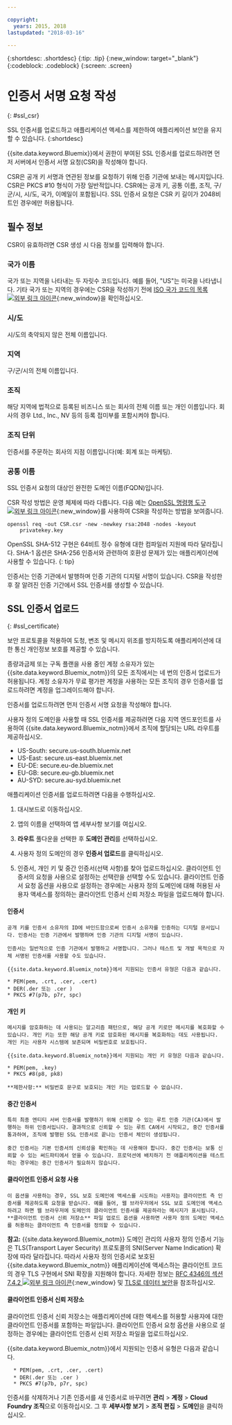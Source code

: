 ```yaml
---

copyright:
  years: 2015, 2018
lastupdated: "2018-03-16"

---
```


{:shortdesc: .shortdesc}
{:tip: .tip}
{:new_window: target="_blank"}
{:codeblock: .codeblock}
{:screen: .screen}

# 인증서 서명 요청 작성
{: #ssl_csr}

SSL 인증서를 업로드하고 애플리케이션 액세스를 제한하여 애플리케이션 보안을 유지할 수 있습니다.
{:shortdesc}

{{site.data.keyword.Bluemix}}에서 권한이 부여된 SSL 인증서를 업로드하려면 먼저 서버에서 인증서 서명 요청(CSR)을 작성해야 합니다.

CSR은 공개 키 서명과 연관된 정보를 요청하기 위해 인증 기관에 보내는 메시지입니다. CSR은 PKCS #10 형식이 가장 일반적입니다. CSR에는 공개 키, 공통 이름, 조직, 구/군/시, 시/도, 국가, 이메일이 포함됩니다. SSL 인증서 요청은 CSR 키 길이가 2048비트인 경우에만 허용됩니다.

## 필수 정보

CSR이 유효하려면 CSR 생성 시 다음 정보를 입력해야 합니다.

### 국가 이름

  국가 또는 지역을 나타내는 두 자릿수 코드입니다. 예를 들어, "US"는 미국을 나타냅니다. 기타 국가 또는 지역의 경우에는 CSR을 작성하기 전에 [ISO 국가 코드의 목록 ![외부 링크 아이콘](../icons/launch-glyph.svg "외부 링크 아이콘")](https://www.iso.org/obp/ui/#search){:new_window}을 확인하십시오.

### 시/도

  시/도의 축약되지 않은 전체 이름입니다.

### 지역

  구/군/시의 전체 이름입니다.

### 조직

  해당 지역에 법적으로 등록된 비즈니스 또는 회사의 전체 이름 또는 개인 이름입니다. 회사의 경우 Ltd., Inc., NV 등의 등록 접미부를 포함시켜야 합니다.

### 조직 단위

  인증서를 주문하는 회사의 지점 이름입니다(예: 회계 또는 마케팅).

### 공통 이름

  SSL 인증서 요청의 대상인 완전한 도메인 이름(FQDN)입니다.

CSR 작성 방법은 운영 체제에 따라 다릅니다. 다음 예는 [OpenSSL 명령행 도구 ![외부 링크 아이콘](../icons/launch-glyph.svg "외부 링크 아이콘")](http://www.openssl.org/){:new_window}를 사용하여 CSR을 작성하는 방법을 보여줍니다.

```
openssl req -out CSR.csr -new -newkey rsa:2048 -nodes -keyout
    privatekey.key
```

OpenSSL SHA-512 구현은 64비트 정수 유형에 대한 컴파일러 지원에 따라 달라집니다. SHA-1 옵션은 SHA-256 인증서와 관련하여 호환성 문제가 있는 애플리케이션에 사용할 수 있습니다.
{: tip}

인증서는 인증 기관에서 발행하며 인증 기관의 디지털 서명이 있습니다. CSR을 작성한 후 잘 알려진 인증 기간에서 SSL 인증서를 생성할 수 있습니다.

## SSL 인증서 업로드
{: #ssl_certificate}

보안 프로토콜을 적용하여 도청, 변조 및 메시지 위조를 방지하도록 애플리케이션에 대한 통신 개인정보 보호를 제공할 수 있습니다.

종량과금제 또는 구독 플랜을 사용 중인 계정 소유자가 있는 {{site.data.keyword.Bluemix_notm}}의 모든 조직에서는 네 번의 인증서 업로드가 허용됩니다. 계정 소유자가 무료 평가판 계정을 사용하는 모든 조직의 경우 인증서를 업로드하려면 계정을 업그레이드해야 합니다.

인증서를 업로드하려면 먼저 인증서 서명 요청을 작성해야 합니다.

사용자 정의 도메인을 사용할 때 SSL 인증서를 제공하려면 다음 지역 엔드포인트를 사용하여 {{site.data.keyword.Bluemix_notm}}에서 조직에 할당되는 URL 라우트를 제공하십시오.

  * US-South: secure.us-south.bluemix.net
  * US-East: secure.us-east.bluemix.net
  * EU-DE: secure.eu-de.bluemix.net
  * EU-GB: secure.eu-gb.bluemix.net
  * AU-SYD: secure.au-syd.bluemix.net


애플리케이션 인증서를 업로드하려면 다음을 수행하십시오.

1. 대시보드로 이동하십시오.

2. 앱의 이름을 선택하여 앱 세부사항 보기를 여십시오.

3. **라우트** 풀다운을 선택한 후 **도메인 관리**를 선택하십시오.

3. 사용자 정의 도메인의 경우 **인증서 업로드**를 클릭하십시오.

4. 인증서, 개인 키 및 중간 인증서(선택 사항)를 찾아 업로드하십시오. 클라이언트 인증서의 요청을 사용으로 설정하는 선택란을 선택할 수도 있습니다. 클라이언트 인증서 요청 옵션을 사용으로 설정하는 경우에는 사용자 정의 도메인에 대해 허용된 사용자 액세스를 정의하는 클라이언트 인증서 신뢰 저장소 파일을 업로드해야 합니다.

  #### 인증서

    공개 키를 인증서 소유자의 ID에 바인드함으로써 인증서 소유자를 인증하는 디지털 문서입니다. 인증서는 인증 기관에서 발행하며 인증 기관의 디지털 서명이 있습니다.

    인증서는 일반적으로 인증 기관에서 발행하고 서명합니다. 그러나 테스트 및 개발 목적으로 자체 서명된 인증서를 사용할 수도 있습니다.

    {{site.data.keyword.Bluemix_notm}}에서 지원되는 인증서 유형은 다음과 같습니다.

	* PEM(pem, .crt, .cer, .cert)
	* DER(.der 또는 .cer )
	* PKCS #7(p7b, p7r, spc)

  #### 개인 키

    메시지를 암호화하는 데 사용되는 알고리즘 패턴으로, 해당 공개 키로만 메시지를 복호화할 수 있습니다. 개인 키는 또한 해당 공개 키로 암호화된 메시지를 복호화하는 데도 사용됩니다. 개인 키는 사용자 시스템에 보존되며 비밀번호로 보호됩니다.

    {{site.data.keyword.Bluemix_notm}}에서 지원되는 개인 키 유형은 다음과 같습니다.

    * PEM(pem, .key)
    * PKCS #8(p8, pk8)

    **제한사항:** 비밀번호 문구로 보호되는 개인 키는 업로드할 수 없습니다.

  #### 중간 인증서

    특히 최종 엔티티 서버 인증서를 발행하기 위해 신뢰할 수 있는 루트 인증 기관(CA)에서 발행하는 하위 인증서입니다. 결과적으로 신뢰할 수 있는 루트 CA에서 시작되고, 중간 인증서를 통과하여, 조직에 발행된 SSL 인증서로 끝나는 인증서 체인이 생성됩니다.

    중간 인증서는 기본 인증서의 신뢰성을 확인하는 데 사용해야 합니다. 중간 인증서는 보통 신뢰할 수 있는 써드파티에서 얻을 수 있습니다. 프로덕션에 배치하기 전 애플리케이션을 테스트하는 경우에는 중간 인증서가 필요하지 않습니다.

  #### 클라이언트 인증서 요청 사용

    이 옵션을 사용하는 경우, SSL 보호 도메인에 액세스를 시도하는 사용자는 클라이언트 측 인증서를 제공하도록 요청을 받습니다. 예를 들어, 웹 브라우저에서 SSL 보호 도메인에 액세스하려고 하면 웹 브라우저에 도메인의 클라이언트 인증서를 제공하라는 메시지가 표시됩니다. **클라이언트 인증서 신뢰 저장소** 파일 업로드 옵션을 사용하면 사용자 정의 도메인 액세스를 허용하는 클라이언트 측 인증서를 정의할 수 있습니다.

  **참고:** {{site.data.keyword.Bluemix_notm}} 도메인 관리의 사용자 정의 인증서 기능은 TLS(Transport Layer Security) 프로토콜의 SNI(Server Name Indication) 확장에 따라 달라집니다. 따라서 사용자 정의 인증서로 보호된 {{site.data.keyword.Bluemix_notm}} 애플리케이션에 액세스하는 클라이언트 코드의 경우 TLS 구현에서 SNI 확장을 지원해야 합니다. 자세한 정보는 [RFC 4346의 섹션 7.4.2 ![외부 링크 아이콘](../icons/launch-glyph.svg "외부 링크 아이콘")](http://tools.ietf.org/html/rfc4346#section-7.4.2){:new_window} 및 [TLS로 데이터 보안](/docs/get-support/appsectls.html)을 참조하십시오.

  #### 클라이언트 인증서 신뢰 저장소

  클라이언트 인증서 신뢰 저장소는 애플리케이션에 대한 액세스를 허용할 사용자에 대한 클라이언트 인증서를 포함하는 파일입니다. 클라이언트 인증서 요청 옵션을 사용으로 설정하는 경우에는 클라이언트 인증서 신뢰 저장소 파일을 업로드하십시오.

   {{site.data.keyword.Bluemix_notm}}에서 지원되는 인증서 유형은 다음과 같습니다.

      * PEM(pem, .crt, .cer, .cert)
	  * DER(.der 또는 .cer )
      * PKCS #7(p7b, p7r, spc)

인증서를 삭제하거나 기존 인증서를 새 인증서로 바꾸려면 **관리** > **계정** > **Cloud Foundry 조직**으로 이동하십시오. 그 후 **세부사항 보기** > **조직 편집** > **도메인**을 클릭하십시오.
